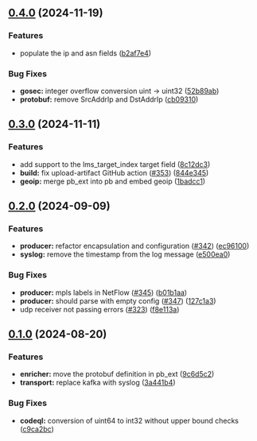 ## [0.4.0](https://github.com/tgragnato/goflow/compare/v0.3.0...v0.4.0) (2024-11-19)


### Features

* populate the ip and asn fields ([b2af7e4](https://github.com/tgragnato/goflow/commit/b2af7e4be306197add35c1d9e23dd1d05fa000c3))


### Bug Fixes

* **gosec:** integer overflow conversion uint -> uint32 ([52b89ab](https://github.com/tgragnato/goflow/commit/52b89abea762495487cb54d43f6a3208b760503a))
* **protobuf:** remove SrcAddrIp and DstAddrIp ([cb09310](https://github.com/tgragnato/goflow/commit/cb093100a2de215978835845a4733b9a9ec45a35))

## [0.3.0](https://github.com/tgragnato/goflow/compare/v0.2.0...v0.3.0) (2024-11-11)


### Features

* add support to the lms_target_index target field ([8c12dc3](https://github.com/tgragnato/goflow/commit/8c12dc3e3f3b9d2e66c67d28f61933f059484195))
* **build:** fix upload-artifact GitHub action ([#353](https://github.com/tgragnato/goflow/issues/353)) ([844e345](https://github.com/tgragnato/goflow/commit/844e3457555e796adafd22a26d84580049fb4f7d))
* **geoip:** merge pb_ext into pb and embed geoip ([1badcc1](https://github.com/tgragnato/goflow/commit/1badcc1c13bc3f8cde1587201b58f3d8d8ca352e))

## [0.2.0](https://github.com/tgragnato/goflow/compare/v0.1.0...v0.2.0) (2024-09-09)


### Features

* **producer:** refactor encapsulation and configuration ([#342](https://github.com/tgragnato/goflow/issues/342)) ([ec96100](https://github.com/tgragnato/goflow/commit/ec961004f02c405ffd644103de4b3aa50d11c3fb))
* **syslog:** remove the timestamp from the log message ([e500ea0](https://github.com/tgragnato/goflow/commit/e500ea0e1c4a73b88f4a37427ba1097a5e0d5176))


### Bug Fixes

* **producer:** mpls labels in NetFlow ([#345](https://github.com/tgragnato/goflow/issues/345)) ([b01b1aa](https://github.com/tgragnato/goflow/commit/b01b1aacd2e450f9db47c8086c22253e5cfc9bc1))
* **producer:** should parse with empty config ([#347](https://github.com/tgragnato/goflow/issues/347)) ([127c1a3](https://github.com/tgragnato/goflow/commit/127c1a3272125fa41c22af7e93ac14700711793d))
* udp receiver not passing errors ([#323](https://github.com/tgragnato/goflow/issues/323)) ([f8e113a](https://github.com/tgragnato/goflow/commit/f8e113a38469c40c0d1824e534ea06eee193d59e))

## [0.1.0](https://github.com/tgragnato/goflow/compare/v0.0.1...v0.1.0) (2024-08-20)


### Features

* **enricher:** move the protobuf definition in pb_ext ([9c6d5c2](https://github.com/tgragnato/goflow/commit/9c6d5c2907d58316d883b6cfed89ae2ebfdbb40f))
* **transport:** replace kafka with syslog ([3a441b4](https://github.com/tgragnato/goflow/commit/3a441b4db4fb09f0893193dded4d1290515bc88a))


### Bug Fixes

* **codeql:** conversion of uint64 to int32 without upper bound checks ([c9ca2bc](https://github.com/tgragnato/goflow/commit/c9ca2bc5eabfe396c475e1f7a49c8c32c5cdee40))

